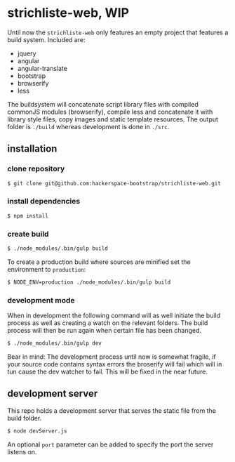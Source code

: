 # strichliste-web, WIP

Until now the `strichliste-web` only features an empty project that features a build system.
Included are:

* jquery
* angular
* angular-translate
* bootstrap
* browserify
* less

The buildsystem will concatenate script library files with compiled commonJS modules (browserify), compile less and concatenate it with library style files, copy images and static template resources.
The output folder is `./build` whereas development is done in `./src`.

## installation

### clone repository
````bash
$ git clone git@github.com:hackerspace-bootstrap/strichliste-web.git
````

### install dependencies
````bash
$ npm install
````

### create build
````bash
$ ./node_modules/.bin/gulp build
````

To create a production build where sources are minified set the environment to `production`:

````bash
$ NODE_ENV=production ./node_modules/.bin/gulp build
````

### development mode
When in development the following command will as well initiate the build process as well as creating a watch on the relevant folders.
The build process will then be run again when certain file has been changed.

````bash
$ ./node_modules/.bin/gulp dev
````

Bear in mind: The development process until now is somewhat fragile, if your source code contains syntax errors the broserify will fail which will in tun cause the dev watcher to fail.
This will be fixed in the near future.

## development server
This repo holds a development server that serves the static file from the build folder.

````bash
$ node devServer.js
````

An optional `port` parameter can be added to specify the port the server listens on.
